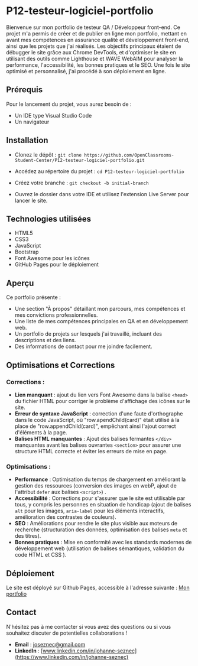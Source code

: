 # P12-testeur-logiciel-portfolio

Bienvenue sur mon portfolio de testeur QA / Développeur front-end.
Ce projet m'a permis de créer et de publier en ligne mon portfolio, mettant en avant mes compétences en assurance qualité et développement front-end, ainsi que les projets que j'ai réalisés.
Les objectifs principaux étaient de débugger le site grâce aux Chrome DevTools, et d'optimiser le site en utilisant des outils comme Lighthouse et WAVE WebAIM pour analyser la performance, l'accessibilité, les bonnes pratiques et le SEO.
Une fois le site optimisé et personnalisé, j'ai procédé à son déploiement en ligne.

## Prérequis

Pour le lancement du projet, vous aurez besoin de :

- Un IDE type Visual Studio Code
- Un navigateur

## Installation

- Clonez le dépôt :
  `git clone https://github.com/OpenClassrooms-Student-Center/P12-testeur-logiciel-portfolio.git`

- Accédez au répertoire du projet :
  `cd P12-testeur-logiciel-portfolio`

- Créez votre branche :
  `git checkout -b initial-branch `

- Ouvrez le dossier dans votre IDE et utilisez l'extension Live Server pour lancer le site.

## Technologies utilisées

- HTML5
- CSS3
- JavaScript
- Bootstrap
- Font Awesome pour les icônes
- GitHub Pages pour le déploiement

## Aperçu

Ce portfolio présente :

- Une section "À propos" détaillant mon parcours, mes compétences et mes convictions professionnelles.
- Une liste de mes compétences principales en QA et en développement web.
- Un portfolio de projets sur lesquels j'ai travaillé, incluant des descriptions et des liens.
- Des informations de contact pour me joindre facilement.

## Optimisations et Corrections

### Corrections :

- **Lien manquant** : ajout du lien vers Font Awesome dans la balise `<head>` du fichier HTML pour corriger le problème d'affichage des icônes sur le site.
- **Erreur de syntaxe JavaScript** : correction d'une faute d'orthographe dans le code JavaScript, où "row.apendChild(card)" était utilisé à la place de "row.appendChild(card)", empêchant ainsi l'ajout correct d'éléments à la page.
- **Balises HTML manquantes** : Ajout des balises fermantes `</div>` manquantes avant les balises ouvrantes `<section>` pour assurer une structure HTML correcte et éviter les erreurs de mise en page.

### Optimisations :

- **Performance** : Optimisation du temps de chargement en améliorant la gestion des ressources (conversion des images en webP, ajout de l'attribut `defer` aux balises `<script>`) .
- **Accessibilité** : Corrections pour s'assurer que le site est utilisable par tous, y compris les personnes en situation de handicap (ajout de balises `alt` pour les images, `aria-label` pour les éléments interactifs, amélioration des contrastes de couleurs).
- **SEO** : Améliorations pour rendre le site plus visible aux moteurs de recherche (structuration des données, optimisation des balises `meta` et des titres).
- **Bonnes pratiques** : Mise en conformité avec les standards modernes de développement web (utilisation de balises sémantiques, validation du code HTML et CSS ).

## Déploiement

Le site est déployé sur Github Pages, accessible à l'adresse suivante :
[Mon portfolio](https://johanne81.github.io/Portfolio/)

## Contact

N'hésitez pas à me contacter si vous avez des questions ou si vous souhaitez discuter de potentielles collaborations !

- **Email** : joseznec@gmail.com
- **LinkedIn** : [www.linkedin.com/in/johanne-seznec](https://www.linkedin.com/in/johanne-seznec)
